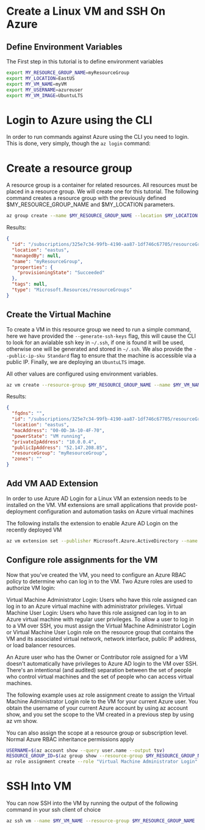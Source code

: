 # Create a Linux VM and SSH On Azure

## Define Environment Variables

The First step in this tutorial is to define environment variables 

```bash
export MY_RESOURCE_GROUP_NAME=myResourceGroup
export MY_LOCATION=EastUS
export MY_VM_NAME=myVM
export MY_USERNAME=azureuser
export MY_VM_IMAGE=UbuntuLTS
```

# Login to Azure using the CLI

In order to run commands against Azure using the CLI you need to login. This is done, very simply, though the `az login` command:

# Create a resource group

A resource group is a container for related resources. All resources must be placed in a resource group. We will create one for this tutorial. The following command creates a resource group with the previously defined $MY_RESOURCE_GROUP_NAME and $MY_LOCATION parameters.

```bash
az group create --name $MY_RESOURCE_GROUP_NAME --location $MY_LOCATION
```

Results:

```json expected-similarity=0.7
{
  "id": "/subscriptions/325e7c34-99fb-4190-aa87-1df746c67705/resourceGroups/myResourceGroup",
  "location": "eastus",
  "managedBy": null,
  "name": "myResourceGroup",
  "properties": {
    "provisioningState": "Succeeded"
  },
  "tags": null,
  "type": "Microsoft.Resources/resourceGroups"
}
```

## Create the Virtual Machine

To create a VM in this resource group we need to run a simple command, here we have provided the `--generate-ssh-keys` flag, this will cause the CLI to look for an avialable ssh key in `~/.ssh`, if one is found it will be used, otherwise one will be generated and stored in `~/.ssh`. We also provide the `--public-ip-sku Standard` flag to ensure that the machine is accessible via a public IP. Finally, we are deploying an `UbuntuLTS` image. 

All other values are configured using environment variables.

```bash
az vm create --resource-group $MY_RESOURCE_GROUP_NAME --name $MY_VM_NAME --image $MY_VM_IMAGE --assign-identity --admin-username $MY_USERNAME --generate-ssh-keys --public-ip-sku Standard
```

Results:

```json expected-similarity=0.7
{
  "fqdns": "",
  "id": "/subscriptions/325e7c34-99fb-4190-aa87-1df746c67705/resourceGroups/myResourceGroup/providers/Microsoft.Compute/virtualMachines/myVM",
  "location": "eastus",
  "macAddress": "00-0D-3A-10-4F-70",
  "powerState": "VM running",
  "privateIpAddress": "10.0.0.4",
  "publicIpAddress": "52.147.208.85",
  "resourceGroup": "myResourceGroup",
  "zones": ""
}
```

## Add VM AAD Extension

In order to use Azure AD Login for a Linux VM an extension needs to be installed on the VM. VM extensions are small applications that provide post-deployment configuration and automation tasks on Azure virtual machines

The following installs the extension to enable Azure AD Login on the recently deployed VM

```bash
az vm extension set --publisher Microsoft.Azure.ActiveDirectory --name AADSSHLoginForLinux --resource-group $MY_RESOURCE_GROUP_NAME --vm-name $MY_VM_NAME
```
## Configure role assignments for the VM

Now that you've created the VM, you need to configure an Azure RBAC policy to determine who can log in to the VM. Two Azure roles are used to authorize VM login:

Virtual Machine Administrator Login: Users who have this role assigned can log in to an Azure virtual machine with administrator privileges.
Virtual Machine User Login: Users who have this role assigned can log in to an Azure virtual machine with regular user privileges.
To allow a user to log in to a VM over SSH, you must assign the Virtual Machine Administrator Login or Virtual Machine User Login role on the resource group that contains the VM and its associated virtual network, network interface, public IP address, or load balancer resources.

An Azure user who has the Owner or Contributor role assigned for a VM doesn't automatically have privileges to Azure AD login to the VM over SSH. There's an intentional (and audited) separation between the set of people who control virtual machines and the set of people who can access virtual machines.

The following example uses az role assignment create to assign the Virtual Machine Administrator Login role to the VM for your current Azure user. You obtain the username of your current Azure account by using az account show, and you set the scope to the VM created in a previous step by using az vm show.

You can also assign the scope at a resource group or subscription level. Normal Azure RBAC inheritance permissions apply

```bash
USERNAME=$(az account show --query user.name --output tsv)
RESOURCE_GROUP_ID=$(az group show --resource-group $MY_RESOURCE_GROUP_NAME --query id -o tsv)
az role assignment create --role "Virtual Machine Administrator Login" --assignee $USERNAME --scope $RESOURCE_GROUP_ID
```

# SSH Into VM

You can now SSH into the VM by running the output of the following command in your ssh client of choice

```bash
az ssh vm --name $MY_VM_NAME --resource-group $MY_RESOURCE_GROUP_NAME
```

